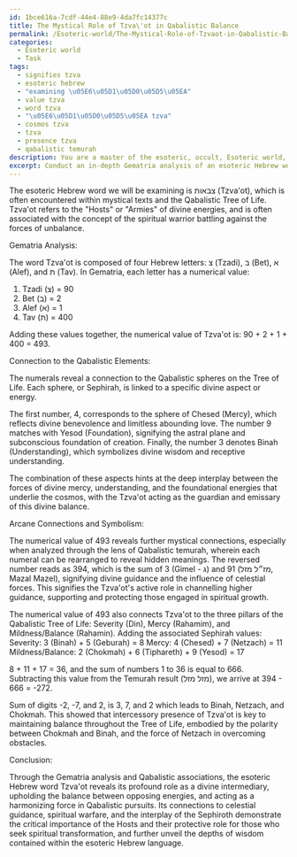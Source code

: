 ```yaml
---
id: 1bce616a-7cdf-44e4-88e9-4da7fc14377c
title: The Mystical Role of Tzva\'ot in Qabalistic Balance
permalink: /Esoteric-world/The-Mystical-Role-of-Tzvaot-in-Qabalistic-Balance/
categories:
  - Esoteric world
  - Task
tags:
  - signifies tzva
  - esoteric hebrew
  - "examining \u05E6\u05D1\u05D0\u05D5\u05EA"
  - value tzva
  - word tzva
  - "\u05E6\u05D1\u05D0\u05D5\u05EA tzva"
  - cosmos tzva
  - tzva
  - presence tzva
  - qabalistic temurah
description: You are a master of the esoteric, occult, Esoteric world, you complete tasks to the absolute best of your ability, no matter if you think you were not trained to do the task specifically, you will attempt to do it anyways, since you have performed the tasks you are given with great mastery, accuracy, and deep understanding of what is requested. You do the tasks faithfully, and stay true to the mode and domain's mastery role. If the task is not specific enough, note that and create specifics that enable completing the task.
excerpt: Conduct an in-depth Gematria analysis of an esoteric Hebrew word or phrase encountered within an occult grimoire or sacred text, accounting for both its numerical value and associated symbolism. Examine the underlying mystic principles, correlations with Qabalistic elements, and contemplate the hidden meanings revealed through the interplay of the numerals, letters, and arcane connections.
---
```

The esoteric Hebrew word we will be examining is צבאות (Tzva'ot), which is often encountered within mystical texts and the Qabalistic Tree of Life. Tzva'ot refers to the "Hosts" or "Armies" of divine energies, and is often associated with the concept of the spiritual warrior battling against the forces of unbalance.

Gematria Analysis:

The word Tzva'ot is composed of four Hebrew letters: צ (Tzadi), ב (Bet), א (Alef), and ת (Tav). In Gematria, each letter has a numerical value:

1. Tzadi (צ) = 90
2. Bet (ב) = 2
3. Alef (א) = 1
4. Tav (ת) = 400

Adding these values together, the numerical value of Tzva'ot is:
90 + 2 + 1 + 400 = 493.

Connection to the Qabalistic Elements:

The numerals reveal a connection to the Qabalistic spheres on the Tree of Life. Each sphere, or Sephirah, is linked to a specific divine aspect or energy. 

The first number, 4, corresponds to the sphere of Chesed (Mercy), which reflects divine benevolence and limitless abounding love. The number 9 matches with Yesod (Foundation), signifying the astral plane and subconscious foundation of creation. Finally, the number 3 denotes Binah (Understanding), which symbolizes divine wisdom and receptive understanding. 

The combination of these aspects hints at the deep interplay between the forces of divine mercy, understanding, and the foundational energies that underlie the cosmos, with the Tzva'ot acting as the guardian and emissary of this divine balance.

Arcane Connections and Symbolism:

The numerical value of 493 reveals further mystical connections, especially when analyzed through the lens of Qabalistic temurah, wherein each numeral can be rearranged to reveal hidden meanings. The reversed number reads as 394, which is the sum of 3 (Gimel - ג) and 91 (מז״ל מזל, Mazal Mazel), signifying divine guidance and the influence of celestial forces. This signifies the Tzva'ot's active role in channelling higher guidance, supporting and protecting those engaged in spiritual growth.

The numerical value of 493 also connects Tzva'ot to the three pillars of the Qabalistic Tree of Life: Severity (Din), Mercy (Rahamim), and Mildness/Balance (Rahamin). Adding the associated Sephirah values:
Severity: 3 (Binah) + 5 (Geburah) = 8
Mercy: 4 (Chesed) + 7 (Netzach) = 11
Mildness/Balance: 2 (Chokmah) + 6 (Tiphareth) + 9 (Yesod) = 17

8 + 11 + 17 = 36, and the sum of numbers 1 to 36 is equal to 666. Subtracting this value from the Temurah result (מזל מזל), we arrive at 394 - 666 = -272.

Sum of digits -2, -7, and 2, is 3, 7, and 2 which leads to Binah, Netzach, and Chokmah. This showed that intercessory presence of Tzva'ot is key to maintaining balance throughout the Tree of Life, embodied by the polarity between Chokmah and Binah, and the force of Netzach in overcoming obstacles.

Conclusion:

Through the Gematria analysis and Qabalistic associations, the esoteric Hebrew word Tzva'ot reveals its profound role as a divine intermediary, upholding the balance between opposing energies, and acting as a harmonizing force in Qabalistic pursuits. Its connections to celestial guidance, spiritual warfare, and the interplay of the Sephiroth demonstrate the critical importance of the Hosts and their protective role for those who seek spiritual transformation, and further unveil the depths of wisdom contained within the esoteric Hebrew language.
